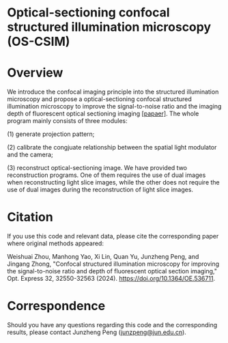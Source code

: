 # Optical-sectioning confocal structured illumination microscopy (OS-CSIM)

# Overview

We introduce the confocal imaging principle into the structured illumination microscopy and propose a optical-sectioning confocal structured illumination microscopy to improve the signal-to-noise ratio and the imaging depth of fluorescent optical sectioning imaging [[papaer]](https://opg.optica.org/oe/fulltext.cfm?uri=oe-32-18-32550&id=554913). The whole program mainly consists of three modules:

(1) generate projection pattern; 

(2) calibrate the congjuate relationship between the spatial light modulator and the camera; 

(3) reconstruct optical-sectioning image. We have provided two reconstruction programs. One of them requires the use of dual images when reconstructing light slice images, while the other does not require the use of dual images during the reconstruction of light slice images.

# Citation

If you use this code and relevant data, please cite the corresponding paper where original methods appeared:

Weishuai Zhou, Manhong Yao, Xi Lin, Quan Yu, Junzheng Peng, and Jingang Zhong, "Confocal structured illumination microscopy for improving the signal-to-noise ratio and depth of fluorescent optical section imaging," Opt. Express 32, 32550-32563 (2024). https://doi.org/10.1364/OE.536711.

# Correspondence

Should you have any questions regarding this code and the corresponding results, please contact Junzheng Peng (junzpeng@jun.edu.cn). 



